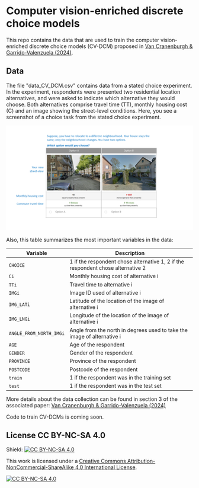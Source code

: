 # Computer vision-enriched discrete choice models
This repo contains the data that are used to train the computer vision-enriched discrete choice models (CV-DCM) proposed in [Van Cranenburgh & Garrido-Valenzuela (2024)](VanCranenburgh2023.pdf).


## Data

The file "data_CV_DCM.csv" contains data from a stated choice experiment. In the experiment, respondents were presented two residential location alternatives, and were asked to indicate which alternative they would choose. Both alternatives comprise travel time (TT), monthly housing cost (C) and an image showing the street-level conditions. Here, you see a screenshot of a choice task from the stated choice experiment.

![screenshot_stated_choice](screenshot_stated_choice.png)<br>

Also, this table summarizes the most important variables in the data:

| Variable | Description |
| --- | --- |
| `CHOICE` | 1 if the respondent chose alternative 1, 2 if the respondent chose alternative 2 |
| `Ci` | Monthly housing cost of alternative i |
| `TTi` | Travel time to alternative i |
| `IMGi` | Image ID used of alternative i |
| `IMG_LATi` | Latitude of the location of the image of alternative i |
| `IMG_LNGi` | Longitude of the location of the image of alternative i |
| `ANGLE_FROM_NORTH_IMGi`| Angle from the north in degrees used to take the image of alternative i |
| `AGE` | Age of the respondent |
| `GENDER` | Gender of the respondent |
| `PROVINCE` | Province of the respondent |
| `POSTCODE` | Postcode of the respondent |
| `train` | 1 if the respondent was in the training set |
| `test` | 1 if the respondent was in the test set |

More details about the data collection can be found in section 3 of the associated paper:
[Van Cranenburgh & Garrido-Valenzuela (2024)](VanCranenburgh2023.pdf)

Code to train CV-DCMs is coming soon.

## License CC BY-NC-SA 4.0

Shield: [![CC BY-NC-SA 4.0][cc-by-nc-sa-shield]][cc-by-nc-sa]

This work is licensed under a
[Creative Commons Attribution-NonCommercial-ShareAlike 4.0 International License][cc-by-nc-sa].

[![CC BY-NC-SA 4.0][cc-by-nc-sa-image]][cc-by-nc-sa]

[cc-by-nc-sa]: http://creativecommons.org/licenses/by-nc-sa/4.0/
[cc-by-nc-sa-image]: https://licensebuttons.net/l/by-nc-sa/4.0/88x31.png
[cc-by-nc-sa-shield]: https://img.shields.io/badge/License-CC%20BY--NC--SA%204.0-lightgrey.svg
